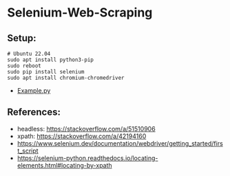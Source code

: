 # Selenium-Web-Scraping

## Setup:
    # Ubuntu 22.04
    sudo apt install python3-pip
    sudo reboot
    sudo pip install selenium
    sudo apt install chromium-chromedriver

* [Example.py](https://github.com/eniompw/Selenium-Web-Scraping/blob/main/scrape.py)

## References:
* headless: https://stackoverflow.com/a/51510906
* xpath: https://stackoverflow.com/a/42194160
* https://www.selenium.dev/documentation/webdriver/getting_started/first_script
* https://selenium-python.readthedocs.io/locating-elements.html#locating-by-xpath
